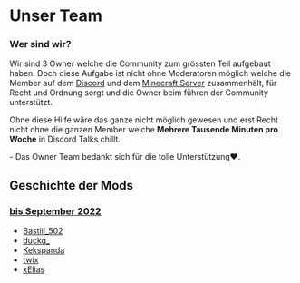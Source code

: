 # Unser Team

### Wer sind wir?

Wir sind 3 Owner welche die Community zum grössten Teil aufgebaut haben. Doch diese Aufgabe ist nicht ohne Moderatoren möglich welche die Member auf dem [Discord](http://dc.kahlifar.de) und dem [Minecraft Server](/server) zusammenhält, für Recht und Ordnung sorgt und die Owner beim führen der Community unterstützt.

Ohne diese Hilfe wäre das ganze nicht möglich gewesen und erst Recht nicht ohne die ganzen Member welche **Mehrere Tausende Minuten pro Woche** in Discord Talks chillt.

\- Das Owner Team bedankt sich für die tolle Unterstützung❤.

<team-component></team-component>


## Geschichte der Mods

### <u>bis September 2022</u>

- [Bastiii_502]()
- [duckq_]()
- [Kekspanda]()
- [twix]()
- [xElias]()
